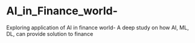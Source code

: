 # AI_in_Finance_world-
Exploring application of AI in finance world- A deep study on how AI, ML, DL, can provide solution to finance
